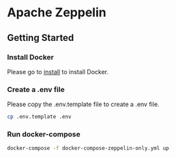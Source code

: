 # Apache Zeppelin

## Getting Started

### Install Docker
Please go to [install](https://www.docker.com/) to install Docker.

### Create a .env file
Please copy the .env.template file to create a .env file.
```bash
cp .env.template .env  
```

### Run docker-compose
```bash
docker-compose -f docker-compose-zeppelin-only.yml up
```